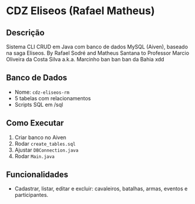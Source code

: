 # CDZ Eliseos (Rafael Matheus)

## Descrição
Sistema CLI CRUD em Java com banco de dados MySQL (Aiven), baseado na saga Eliseos. By Rafael Sodré and Matheus Santana to Professor Marcio Oliveira da Costa Silva a.k.a. Marcinho ban ban ban da Bahia xdd 

## Banco de Dados
- Nome: `cdz-eliseos-rm`
- 5 tabelas com relacionamentos
- Scripts SQL em /sql

## Como Executar
1. Criar banco no Aiven
2. Rodar `create_tables.sql`
3. Ajustar `DBConnection.java`
4. Rodar `Main.java`

## Funcionalidades
- Cadastrar, listar, editar e excluir: cavaleiros, batalhas, armas, eventos e participantes.
